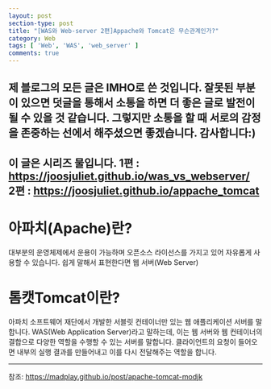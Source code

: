 ```yaml
---
layout: post
section-type: post
title: "[WAS와 Web-server 2편]Appache와 Tomcat은 무슨관계인가?"
category: Web
tags: [ 'Web', 'WAS', 'web_server' ]
comments: true
---
```

제 블로그의 모든 글은 IMHO로 쓴 것입니다.
잘못된 부분이 있으면 덧글을 통해서 소통을 하면 더 좋은 글로 발전이 될 수 있을 것 같습니다.
그렇지만 소통을 할 때 서로의 감정을 존중하는 선에서 해주셨으면 좋겠습니다.
감사합니다:)
---

이 글은 시리즈 물입니다.
1편 : https://joosjuliet.github.io/was_vs_webserver/  
2편 : https://joosjuliet.github.io/appache_tomcat  
---

# 아파치(Apache)란?
대부분의 운영체제에서 운용이 가능하며 오픈소스 라이선스를 가지고 있어 자유롭게 사용할 수 있습니다. 쉽게 말해서 표현한다면 웹 서버(Web Server)

# 톰캣Tomcat이란?
아파치 소프트웨어 재단에서 개발한 서블릿 컨테이너만 있는 웹 애플리케이션 서버를 말합니다.
WAS(Web Application Server)라고 말하는데, 이는 웹 서버와 웹 컨테이너의 결합으로 다양한 역할을 수행할 수 있는 서버를 말합니다.
클라이언트의 요청이 들어오면 내부의 실행 결과를 만들어내고 이를 다시 전달해주는 역할을 합니다.


---
참조:
https://madplay.github.io/post/apache-tomcat-modjk   
